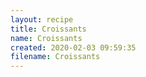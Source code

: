 ```yaml
---
layout: recipe
title: Croissants
name: Croissants
created: 2020-02-03 09:59:35
filename: Croissants
---
```

